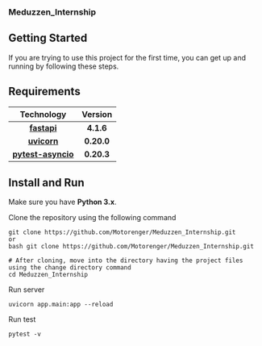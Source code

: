 ### Meduzzen_Internship

## Getting Started 

If you are trying to use this project for the first time, you can get up and running by following these steps.

## Requirements 
<div align="center">

|                          Technology                          |      Version       |
| :----------------------------------------------------------: | :----------------: |
|           [**fastapi**](https://pypi.org/project/fastapi/)          |      **4.1.6**       |
|           [**uvicorn**](https://pypi.org/project/uvicorn/)          |      **0.20.0**       |
|           [**pytest-asyncio**](https://pypi.org/project/pytest-asyncio/)        |      **0.20.3**       |


</div>

## Install and Run

Make sure you have **Python 3.x**.

Clone the repository using the following command

```
git clone https://github.com/Motorenger/Meduzzen_Internship.git
or 
bash git clone https://github.com/Motorenger/Meduzzen_Internship.git

# After cloning, move into the directory having the project files using the change directory command
cd Meduzzen_Internship
```

Run server
```
uvicorn app.main:app --reload
```

Run test
```
pytest -v
```
